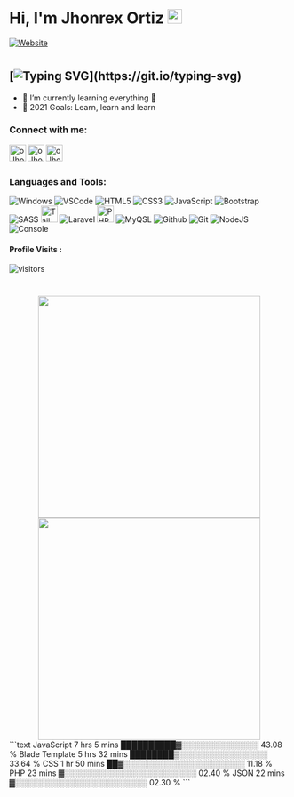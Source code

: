 # Hi, I'm Jhonrex Ortiz <img alt="gif" width="26px" src="https://user-images.githubusercontent.com/1303154/88677602-1635ba80-d120-11ea-84d8-d263ba5fc3c0.gif" />

[![Website](https://img.shields.io/badge/OJHONREX.ML-ONLINE-brightgreen)](https://ojhonrex.ml)

#

## [![Typing SVG](https://readme-typing-svg.herokuapp.com?font=Poppins&color=6087FF&size=26&lines=Hi!+I'm+Jhonrex+Ortiz;I'm+a+Student;and+Aspiring+Developer.)](https://git.io/typing-svg)

- 🌱 I’m currently learning everything 🤣
- 🥅 2021 Goals: Learn, learn and learn

### Connect with me:

<div align="left">

[<img align="left" alt="oJhonrex.com" width="30px" src="https://img.icons8.com/ios/2x/domain.png" />][website]
[<img align="left" alt="oJhonrex | Facebook" width="30px" src="https://img.icons8.com/ios-filled/2x/facebook.png" />][facebook]
[<img align="left" alt="oJhonrex | Instagram" width="30px" src="https://img.icons8.com/metro/2x/instagram-new.png" />][instagram]

</div>
<br />
<br />

### Languages and Tools:

<div align="left">

![Windows](https://img.icons8.com/color/30/windows-10.png)
![VSCode](https://img.icons8.com/color/30/visual-studio-code-2019.png)
![HTML5](https://img.icons8.com/color/30/html-5.png)
![CSS3](https://img.icons8.com/color/30/css3.png)
![JavaScript](https://img.icons8.com/color/30/javascript.png)
![Bootstrap](https://img.icons8.com/color/30/000000/bootstrap.png)
![SASS](https://img.icons8.com/color/30/sass.png)
<img alt="Tailwind" width="30px" height="30px" src="https://uxwing.com/wp-content/themes/uxwing/download/10-brands-and-social-media/tailwind-css.svg"/>
![Laravel](https://img.icons8.com/fluency/30/000000/laravel.png)
<img alt="PHP" width="30px" height="30px" src="https://img.icons8.com/offices/2x/php-logo.png"/>
![MyQSL](https://img.icons8.com/fluency/48/4a90e2/mysql-logo.png)
![Github](https://img.icons8.com/material-outlined/30/github.png)
![Git](https://img.icons8.com/color/30/git.png)
![NodeJS](https://img.icons8.com/color/30/nodejs.png)
![Console](https://img.icons8.com/color/30/console.png)

</div>
<div align="left">

#### Profile Visits :

![visitors](https://visitor-badge.glitch.me/badge?page_id=jhonrex18.jhonrex18)

#

</div>
<div align="center">
<img width="400" src="https://github-readme-stats.vercel.app/api?username=jhonrex18&theme=radical&show_icons=true&hide_border=true&count_private=true" />
<img width="400" src="https://github-readme-streak-stats.herokuapp.com/?user=jhonrex18&theme=radical&hide_border=true&count_private=true" />
</div>
<div align="center">
</div>
<!--START_SECTION:waka-->
```text
JavaScript       7 hrs 5 mins    ██████████▓░░░░░░░░░░░░░░   43.08 % 
Blade Template   5 hrs 32 mins   ████████▒░░░░░░░░░░░░░░░░   33.64 % 
CSS              1 hr 50 mins    ██▓░░░░░░░░░░░░░░░░░░░░░░   11.18 % 
PHP              23 mins         ▓░░░░░░░░░░░░░░░░░░░░░░░░   02.40 % 
JSON             22 mins         ▓░░░░░░░░░░░░░░░░░░░░░░░░   02.30 % 
```
<!--END_SECTION:waka-->

[website]: https://ojhonrex.ml
[instagram]: https://instagram.com/jhonrex18
[facebook]: https://fb.com/jhonrex1014
